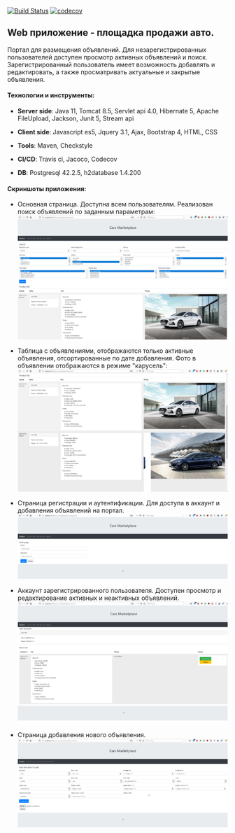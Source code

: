 [![Build Status](https://travis-ci.com/AlexandrMoralev/car_marketplace.svg?branch=main)](https://travis-ci.com/AlexandrMoralev/car_marketplace)
[![codecov](https://codecov.io/gh/AlexandrMoralev/car_marketplace/branch/main/graph/badge.svg?token=YL9EFXAF07)](https://codecov.io/gh/AlexandrMoralev/car_marketplace)

## Web приложение - площадка продажи авто.
Портал для размещения объявлений.
Для незарегистрированных пользователей доступен просмотр активных объявлений и поиск. 
Зарегистрированный пользователь имеет возможность добавлять и редактировать, а также просматривать актуальные и закрытые объявления.

#### Технологии и инструменты:

* **Server side**: Java 11, Tomcat 8.5, Servlet api 4.0, Hibernate 5, Apache FileUpload, Jackson, Junit 5, Stream api   
* **Client side**: Javascript es5, Jquery 3.1, Ajax, Bootstrap 4, HTML, CSS

* **Tools**: Maven, Checkstyle
* **CI/CD**:  Travis ci, Jacoco, Codecov
* **DB**: Postgresql 42.2.5, h2database 1.4.200

#### Скриншоты приложения:

* Основная страница. Доступна всем пользователям.
 Реализован поиск объявлений по заданным параметрам:
![](/screenshots/main-page-filters.png)

* Таблица с объявлениями,
 отображаются только активные объявления, отсортированные по дате добавления. Фото в объявлении отображаются в режиме "карусель":
![](/screenshots/main-page-items.png)

* Страница регистрации и аутентификации. Для доступа в аккаунт и добавления объявлений на портал.
![](/screenshots/login-page.png)

* Аккаунт зарегистрированного пользователя. Доступен просмотр и редактирование активных и неактивных объявлений.
![](/screenshots/account-page.png)

* Страница добавления нового объявления.
![](/screenshots/create-item-page.png)


